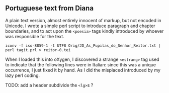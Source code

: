 ## Portuguese text from Diana

A plain text version, almost entirely innocent of markup, but not encoded in Unicode. I wrote a simple perl script to introduce paragraph and chapter boundaries, and to act upon the `<poesia>` tags kindly introduced by whoever was responsible for the text.


~~~~
iconv -f iso-8859-1 -t UTF8 Orig/JD_As_Pupilas_do_Senhor_Reitor.txt | perl tagit.prl > reitor-0.tei
~~~~

When I loaded this into oXygen, I discovered a strange `<estrang>` tag used to indicate that the following lines were in Italian: since this was a unique occurrence, I just fixed it by hand. As I did the misplaced </div> introduced by my lazy perl coding.

TODO: add a header
    subdivide the `<lg>`s ?
    